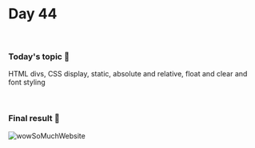 # Day 44

&nbsp;

### Today's topic 🎯
HTML divs, CSS display, static, absolute and relative, float and clear and font styling

&nbsp;

### Final result 🎉
![wowSoMuchWebsite](https://user-images.githubusercontent.com/22590804/164049094-05d8629b-3f0a-43ff-8767-c722713a144f.png)
